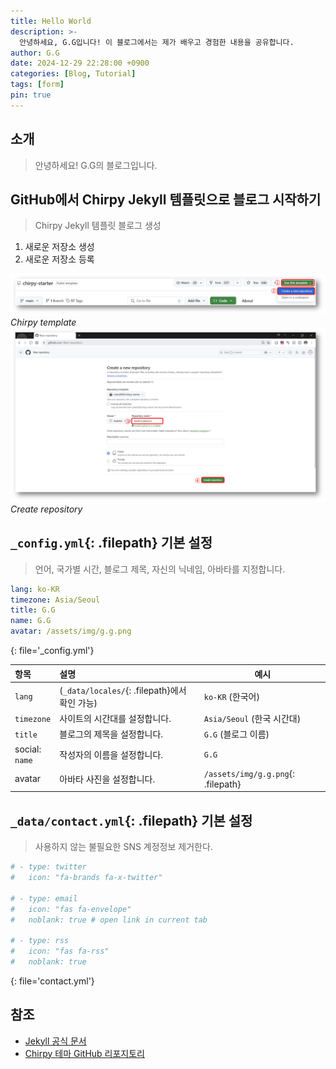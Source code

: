 ```yaml
---
title: Hello World
description: >-
  안녕하세요, G.G입니다! 이 블로그에서는 제가 배우고 경험한 내용을 공유합니다.
author: G.G
date: 2024-12-29 22:28:00 +0900
categories: [Blog, Tutorial]
tags: [form]
pin: true
---
```


## 소개

> 안녕하세요! G.G의 블로그입니다.

## GitHub에서 Chirpy Jekyll 템플릿으로 블로그 시작하기

> Chirpy Jekyll 템플릿 블로그 생성

1. 새로운 저장소 생성
2. 새로운 저장소 등록

![Chirpy](/assets/img/2024-12-29/template.png)
_Chirpy template_
![Create](/assets/img/2024-12-29/create.png)
_Create repository_

## `_config.yml`{: .filepath} 기본 설정

> 언어, 국가별 시간, 블로그 제목, 자신의 닉네임, 아바타를 지정합니다.

```yaml
lang: ko-KR
timezone: Asia/Seoul
title: G.G
name: G.G
avatar: /assets/img/g.g.png
```
{: file='_config.yml'}

| **항목**                 | **설명**                                     | **예시**                 |
|:-------------------------|:---------------------------------------------|--------------------------|
| `lang`                   | (`_data/locales/`{: .filepath}에서 확인 가능) | `ko-KR` (한국어)         |
| `timezone`               | 사이트의 시간대를 설정합니다.                  | `Asia/Seoul` (한국 시간대)|
| `title`                  | 블로그의 제목을 설정합니다.                    | `G.G` (블로그 이름)      |
| social:<br>  `name`      | 작성자의 이름을 설정합니다.                    | `G.G`                   |
| avatar                   | 아바타 사진을 설정합니다.                      | `/assets/img/g.g.png`{: .filepath} |

## `_data/contact.yml`{: .filepath} 기본 설정

> 사용하지 않는 불필요한 SNS 계정정보 제거한다.

```yaml
# - type: twitter
#   icon: "fa-brands fa-x-twitter"

# - type: email
#   icon: "fas fa-envelope"
#   noblank: true # open link in current tab

# - type: rss
#   icon: "fas fa-rss"
#   noblank: true
```
{: file='contact.yml'}

## 참조
- [Jekyll 공식 문서](https://jekyllrb.com/docs/installation/)
- [Chirpy 테마 GitHub 리포지토리](https://github.com/cotes2020/jekyll-theme-chirpy)
